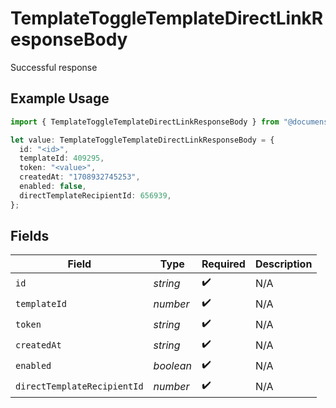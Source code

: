 # TemplateToggleTemplateDirectLinkResponseBody

Successful response

## Example Usage

```typescript
import { TemplateToggleTemplateDirectLinkResponseBody } from "@documenso/sdk-typescript/models/operations";

let value: TemplateToggleTemplateDirectLinkResponseBody = {
  id: "<id>",
  templateId: 409295,
  token: "<value>",
  createdAt: "1708932745253",
  enabled: false,
  directTemplateRecipientId: 656939,
};
```

## Fields

| Field                       | Type                        | Required                    | Description                 |
| --------------------------- | --------------------------- | --------------------------- | --------------------------- |
| `id`                        | *string*                    | :heavy_check_mark:          | N/A                         |
| `templateId`                | *number*                    | :heavy_check_mark:          | N/A                         |
| `token`                     | *string*                    | :heavy_check_mark:          | N/A                         |
| `createdAt`                 | *string*                    | :heavy_check_mark:          | N/A                         |
| `enabled`                   | *boolean*                   | :heavy_check_mark:          | N/A                         |
| `directTemplateRecipientId` | *number*                    | :heavy_check_mark:          | N/A                         |